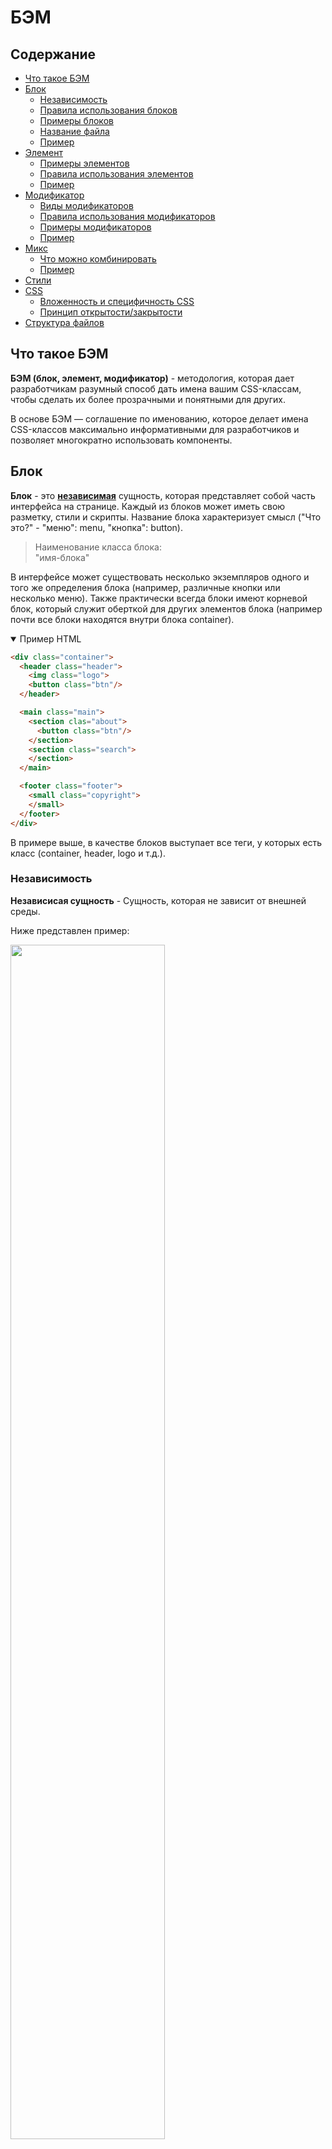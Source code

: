 # БЭМ

## Содержание
- [Что такое БЭМ](#what-bem)
- [Блок](#block)
  - [Независимость](#independent)
  - [Правила использования блоков](#block-rules)
  - [Примеры блоков](#block-examples)
  - [Название файла](#block-file-name)
  - [Пример](#block-example)
- [Элемент](#element)
  - [Примеры элементов](#element-examples)
  - [Правила использования элементов](#element-rules)
  - [Пример](#element-example)
- [Модификатор](#modifier)
  - [Виды модификаторов](#modifier-kinds)
  - [Правила использования модификаторов](#modifier-rules)
  - [Примеры модификаторов](#modifier-examples)
  - [Пример](#modifier-example)
- [Микс](#mix)
  - [Что можно комбинировать](#mix-combine)
  - [Пример](#mix-example)
- [Стили](#styles)
- [CSS](#css)
  - [Вложенность и специфичность CSS](#css-specificity)
  - [Принцип открытости/закрытости](#css-open-close-principle)
- [Структура файлов](#file-structure)

## <a name="what-bem"></a>Что такое БЭМ

**БЭМ (блок, элемент, модификатор)** - методология, которая дает разработчикам разумный способ дать имена вашим CSS-классам,
чтобы сделать их более прозрачными и понятными для других.

В основе БЭМ — соглашение по именованию, которое делает имена CSS-классов максимально информативными для разработчиков и позволяет многократно использовать компоненты.

## <a name="block"></a>Блок

**Блок** - это [**независимая**](#independent) сущность, которая представляет собой часть интерфейса на странице.
Каждый из блоков может иметь свою разметку, стили и скрипты. Название блока характеризует смысл ("Что это?" - "меню": menu, "кнопка": button).

> Наименование класса блока:<br>"имя-блока"

В интерфейсе может существовать несколько экземпляров одного и того же определения блока (например, различные кнопки или несколько меню).
Также практически всегда блоки имеют корневой блок, который служит оберткой для других элементов блока (например почти все блоки находятся внутри блока container).

<details open>
  <summary>
    Пример HTML
  </summary>

  ```html
  <div class="container">
    <header class="header">
      <img class="logo">
      <button class="btn"/>
    </header>

    <main class="main">
      <section clas="about">
        <button class="btn"/>
      </section>
      <section class="search">
      </section>
    </main>

    <footer class="footer">
      <small class="copyright">
      </small>
    </footer>
  </div>
  ```
</details>

В примере выше, в качестве блоков выступает все теги, у которых есть класс (container, header, logo и т.д.).

### <a name="independent"></a>Независимость
**Независисая сущность** - Сущность, которая не зависит от внешней среды.

Ниже представлен пример:

<img src="./independent-example-1.png" style="width: 70%">

<details>
  <summary>
    Пример HTML
  </summary>

  ```html
  <div class="container">
    <header class="header">
      <h1 class="header__title">
        Example BEM
      </h1>
    </header>

    <main class="main">
      <section class="store">
        <div class="card">
          <div class="card__header">
            <h2 class="card__title">
              Card title 1
            </h2>
          </div>

          <div class="card__body">
            <p class="card__description">
              Lorem, ipsum dolor sit amet consectetur adipisicing elit. Omnis, rerum.
            </p>
          </div>
        </div>

        <div class="card">
          <div class="card__header">
            <h2 class="card__title">
              Card title 2
            </h2>
          </div>

          <div class="card__body">
            <p class="card__description">
              Eaque exercitationem illum unde molestias. Quo doloribus sint, quisquam dolore quos eos!
            </p>
          </div>
        </div>

        <div class="card">
          <div class="card__header">
            <h2 class="card__title">
              Card title 3
            </h2>
          </div>

          <div class="card__body">
            <p class="card__description">
              Beatae quibusdam officiis quam nisi omnis, sint ad quasi vero, neque voluptatem dolore
            </p>
          </div>
        </div>
      </section>

      <section class="articles">
        <div class="article">
          <h2 class="article__title">
            Article
          </h2>
          <p class="article__desc">
            Lorem ipsum dolor sit amet, consectetur adipisicing elit. Voluptatem eos accusantium, aspernatur animi.
          </p>
        </div>

        <div class="article">
          <h2 class="article__title">
            Article
          </h2>
          <p class="article__desc">
            Modi mollitia tempore error eos assumenda est ad eligendi illo dolores. Nihil error nesciunt sint, neque repellendus.
          </p>
        </div>
      </section>
    </main>

    <footer class="footer">
      <p class="footer__text">Footer</p>
    </footer>
  </div>
  ```
</details>

Так как блоки являются **независимыми**, мы можем менять их на странице местами, зная что мы ничего не сломаем.

<img src="./independent-example-2.png" style="width: 70%">

<details>
  <summary>
    Пример HTML
  </summary>

  ```html
  <div class="container">
    <footer class="footer">
      <p class="footer__text">Footer</p>
    </footer>

    <main class="main">
      <section class="articles">
        <div class="article">
          <h2 class="article__title">
            Article
          </h2>
          <p class="article__desc">
            Lorem ipsum dolor sit amet, consectetur adipisicing elit. Voluptatem eos accusantium, aspernatur animi.
          </p>
        </div>

        <div class="card">
          <div class="card__header">
            <h2 class="card__title">
              Card title 1
            </h2>
          </div>

          <div class="card__body">
            <p class="card__description">
              Lorem, ipsum dolor sit amet consectetur adipisicing elit. Omnis, rerum.
            </p>
          </div>
        </div>
      </section>

      <section class="store">
        <div class="article">
          <h2 class="article__title">
            Article
          </h2>
          <p class="article__desc">
            Modi mollitia tempore error eos assumenda est ad eligendi illo dolores. Nihil error nesciunt sint, neque repellendus.
          </p>
        </div>

        <div class="card">
          <div class="card__header">
            <h2 class="card__title">
              Card title 3
            </h2>
          </div>

          <div class="card__body">
            <p class="card__description">
              Beatae quibusdam officiis quam nisi omnis, sint ad quasi vero, neque voluptatem dolore
            </p>
          </div>
        </div>
      </section>
    </main>

    <header class="header">
      <h1 class="header__title">
        Example BEM
      </h1>
    </header>
  </div>
  ```
</details>

Но для такого поведения на блоки введены правила.

### <a name="block-rules"></a>Правила использования блоков
1. Блокам нельзя писать внешние размеры и позиционирование (margin, position);
2. Внутри одних блоков могут быть сколько угодно блоков.

### <a name="block-examples"></a>Примеры блоков:
- Навигационное меню;
- Таблица;
- Форма;
- Кнопка;
- Список;
- Шапка страницы.

### <a name="block-file-name"></a>Название файла
Каждый блок должен находиться в отдельном файле.
Имя файла должно равняться названию блока.

<details open>
  <summary>
    Пример SCSS
  </summary>

  ```scss
  // Название файла: _btn.scss
  .btn {
    $font-size: 0.5em;

    display: inline-block;
    width: $font-size;
    height: $font-size;
    background-color: antiquewhite;
    border-radius: 100%;
  }
  ```
</details>

### <a name="block-example"></a>Пример
Разберем шапку сайта.

<img src="./bem-block-example.png" style="width: 70%">

<br>

<details open>
  <summary>
    Пример HTML
  </summary>

  ```html
  <header class="header">
    <div class="header__inner">

      <div class="header__top">
        <nav class="menu">
          <ul class="menu__list">
            <li class="menu__item">
              <a class="menu__link" href="#">
                Tab 1
              </a>
            </li>
            <li class="menu__item">
              <a class="menu__link" href="#">
                Tab 2
              </a>
            </li>
            <li class="menu__item">
              <a class="menu__link" href="#">
                Tab 3
              </a>
            </li>
            <li class="menu__item">
              <a class="menu__link" href="#">
                Tab 4
              </a>
            </li>
          </ul>
        </nav>
      </div>

      <div class="header__bottom">
        <div class="logo">
          <img class="logo__img" src="#">
        </div>
        <div class="search">
          <form class="search__form">
            <input class="search__input" type="search">
          </form>
        </div>
        <div class="auth">
          <form class="auth__form">
            <input class="auth__input" type="text">
            <input class="auth__input" type="password">
            <button class="auth__btn">
              sign in
            </button>
          </form>
        </div>
      </div>

    </div>
  </header>
  ```
</details>

Здесь имеются 5 блоков:
- menu block;
- search block;
- auth block;
- logo block;
- head block.

Внутри head block мы можем двигать блоки как захотим. К примеру мы можем поменять блоки logo block и search block местами зная что внешний вид от этого не изменится в худшую сторону (из-за **независимости** блоков).

Каждый блок может состоять из **элементов**, которые являются составной частью блока и имеют с ним тесную связь.

---

## <a name="element"></a>Элемент
**Элемент** - часть блока, зависимая от него семантически и функционально. Название элемента, как и название блока, характеризует смысл («Что это?» — "пункт": item, "текст": text).

> Наименование класса элемента: отделяется двойным подчеркиванием.<br>"имя-блока__имя-элемента".

Элементы не могут существовать за пределами блока, к которому принадлежат. **У всех элементов должен быть родительский блок**.
<details open>
  <summary>
    Пример HTML
  </summary>

  ```html
  <!-- Хорошо -->
  <div class="about">
    <div class="about__inner">
      <div class="about__items"></div>
    </div>
  </div>

  <!-- Плохо: элемент НЕ находится внутри блока about -->
  <div class="about__header"></div>
  ```
</details>

### <a name="element-examples"></a>Примеры элементов:
- Навигационное меню (блок), содержащее пункты меню (элементы);
- Таблица (блок), содержащая ячейки и заголовки (элементы);
- Форма (блок), содержащая поля ввода (элементы).

### <a name="element-rules"></a>Правила использования элементов
1. Элемент без блока существовать не может;
2. Внутри элементов могут быть сколько угодно элементов;
3. Элемент — всегда часть блока, а не другого элемента. Это означает, что в названии элементов нельзя прописывать иерархию вида block__elem1__elem2.

<details open>
  <summary>
    Пример HTML
  </summary>

  ```html
  <div class="about">
    <div class="about__inner">
      <!-- Хорошо -->
      <div class="about__items"></div>

      <!-- Плохо: элемент элемента не бывает-->
      <div class="about__inner__items"></div>
    </div>
  </div>

  <!-- Плохо: Элемент about__footer находится за пределами своего блока about -->
  <div class="about__footer"></div>
  ```
</details>

### <a name="element-example"></a>Пример
Разберем блок menu block из [примера блока](#header-example).

<img src="./bem-element-example.png" style="width: 70%">

<br>
<details open>
  <summary>
    Пример HTML
  </summary>

  ```html
  <nav class="menu">
    <ul class="menu__list">
      <li class="menu__item">
        <a class="menu__link" href="#">
          Tab 1
        </a>
      </li>
      <li class="menu__item">
        <a class="menu__link" href="#">
          Tab 2
        </a>
      </li>
      <li class="menu__item">
        <a class="menu__link" href="#">
          Tab 3
        </a>
      </li>
      <li class="menu__item">
        <a class="menu__link" href="#">
          Tab 4
        </a>
      </li>
    </ul>
  </nav>
  ```
</details>

Вкладки (Tab 1, Tab 2, Tab 3, Tab 4) принадлежат menu block и не могут использоваться вне блока!

---

## <a name="modifier"></a> Модификатор
**Модификатор** - сущность, которая определяет внешний вид, состояние и поведение. Модификатор может задаваться как блоку, так и элементу. Название характеризует блок/объект "Какой размер?", "Какая тема?", "Какой статус?"

> Класс модификатора: отделяют от имени блока или элемента двойным дефисом (--)<br>"имя-блока--значение-модификатора" ИЛИ<br>"имя-блока__имя-элемента--значение-модификатора" ИЛИ<br>"имя-блока__имя-элемента--имя-модификатора--значение-модификатора" [хзхз].

Для одного элемента/блока допускается использование нескольких модификаторов, если они представляют разные свойства. **Модификатор нельзя использовать самостоятельно**.

<details open>
  <summary>
    Пример HTML
  </summary>

  ```html
  <!-- Хорошо -->
  <button class="button button--primary button--inactive">
  </button>
  <div class="card card--theme-transparent">
    <div class="card__header"></div>
    <div class="card__content"></div>
  </div>

  <!-- Плохо: модификатор используется без блока -->
  <div class="form--primary">
    <div class="form__group">
      <input class="form__input">
    </div>
  </div>
  ```
</details>

### <a name="modifier-kinds"></a>Виды модификаторов
1. Логические - Применяют, когда факт наличия модификатора важнее, чем его значение (visible: true или false, active, disabled и т.д.);
2. Ключ-значение - Используют в тех случаях, когда значение модификатора важно (size: large, medium, small, theme: winter, dark, light).

<details open>
  <summary>
    Пример HTML
  </summary>

  ```html
  <!-- Пример: модификатор логический -->
  <button class="btn btn--inactive"></button>
  <button class="btn btn--lg"></button>

  <!-- Пример: модификатор ключ-значение -->
  <div class="card card--theme-dark"></div>
  <a class="icon icon--pdf"></a>
  ```
</details>

### <a name="modifier-rules"></a>Правила использования модификаторов
- Блоку или элементу нельзя одновременно присвоить разные значения модификатора;
- Модификатор одной БЭМ-сущности нельзя использовать вместе с другой;
- Модификатор нельзя использовать самостоятельно.

<details open>
  <summary>
    Пример HTML
  </summary>

  ```html
  <!-- Хорошо -->
  <div class="card card--theme-transparent">
    <div class="card__header"></div>
    <div class="card__content"></div>
  </div>

  <!-- Плохо: используются два значения модификатора theme -->
  <div class="card card--theme-transparent card--theme-dark">
    <div class="card__header"></div>
    <div class="card__content"></div>
  </div>

  <!-- Хорошо -->
  <div class="article form form--theme-black">
  </div>

  <!-- Плохо: модификатор блока form используется вместе с другим блоком article -->
  <div class="article form--theme-black">
  </div>


  <!-- Хорошо -->
  <button class="button button--primary button--active">...</button>

  <!-- Плохо: модификаторы используются без блока -->
  <button class="button--primary button--active">...</button>
  ```

</details>

### <a name="modifier-examples"></a>Примеры модификаторов
- Навигационное меню (блок), содержащее пункты меню (элементы), один из пунктов меню активен (модификатор);
- Кнопки (блок), которых может быть несколько видов (модификаторы);
- Текст состояния (блок), у которого может быть несколько цветов (модификаторы).

### <a name="modifier-example"></a>Пример
Разберем блок menu block из [примера блока](#header-example). Он находится в шапке (сверху) и в подвале (снизу) страницы.

<img src="./bem-modifier-example.png" style="width: 70%">

<br>
<details open>
  <summary>Пример HTML</summary>

  ```html
  <!-- Верхнее menu-block -->
  <nav class="menu">
    <ul class="menu__list">
      <li class="menu__item">
        <a class="menu__link" href="#">
          Tab 1
        </a>
      </li>
      <li class="menu__item">
        <a class="menu__link" href="#">
          Tab 2
        </a>
      </li>
      <li class="menu__item">
        <a class="menu__link" href="#">
          Tab 3
        </a>
      </li>
      <li class="menu__item">
        <a class="menu__link" href="#">
          Tab 4
        </a>
      </li>
    </ul>
  </nav>

  <!-- Нижнее menu-block -->
  <nav class="menu menu--theme-round">
    <ul class="menu__list">
      <li class="menu__item">
        <a class="menu__link" href="#">
          Tab 1
        </a>
      </li>
      <li class="menu__item">
        <a class="menu__link" href="#">
          Tab 2
        </a>
      </li>
      <li class="menu__item">
        <a class="menu__link" href="#">
          Tab 3
        </a>
      </li>
      <li class="menu__item">
        <a class="menu__link" href="#">
          Tab 4
        </a>
      </li>
    </ul>
  </nav>
  ```
</details>

Внешний вид верхнего и нижнего меню заметно отличается.
По HTML нижнее и верхнее меню отличаются только тем, что у нижнего в блоке добавился класс "menu--theme-round".

## <a name="mix"></a>Микс
**Микс** - способ комбинирования разных БЭМ-сущностей для одного DOM-узла. Микс позволяет совмещать поведение и стили нескольких сущностей без дублирования кода.

> **БЭМ-сущности** - блоки, элементы и модификаторы.

<details open>
  <summary>
    Пример HTML
  </summary>

  ```html
  <nav class="nav">
    <!-- Совмещение блока logo и элемента nav__logo = микс -->
    <img src="logo.png" class="logo nav__logo">
    <h1>My webpage</h1>

    <ul class="menu">
      <li class="menu__link">Link 1</li>
      <li class="menu__link">Link 2</li>
      <li class="menu__link">Link 3</li>
    </ul>
  </nav>
  ```
</details>

### <a name="mix-combine"></a>Что можно комбинировать
Комбинировать можно все БЭМ-сущности:
1. Блок с блоком;
2. Блок с элементом;
3. Элемент с элементом.

### <a name="mix-example"></a>Пример
У нас имеется шапка страницы с ссылками, рейтингом и т.д.:

<img src="./mix-example-1.png">

<details>
  <summary>
    Пример HTML
  </summary>

  ```html
  <aside class="aside">
    <div class="aside__group">
      <ul class="article-tags">
        <li class="article-tags__tag">
          Methodology
        </li>
      </ul>

      <div class="social-likes">
        <a class="social-likes__service social-likes__service--type-facebook" href="#"></a>
        <a class="social-likes__service social-likes__service--type-vk" href="#"></a>
        <a class="social-likes__service social-likes__service--type-twitter"href="#"></a>
      </div>

      <div class="rating-stars">
        <div class="rating-stars__title">Оцените статью</div>
        <div class="rating-stars__stars">
          <span class="rating-stars__item">★</span>
          <span class="rating-stars__item">★</span>
          <span class="rating-stars__item">★</span>
          <span class="rating-stars__item">★</span>
          <span class="rating-stars__item">★</span>
        </div>
      </div>
    </div>

    <div class="amendments">
      Сообщить об ошибке на
      <a class="link" href="#">Гитхабе</a>
      или исправить в
      <a class="link" href="#">prose.io.</a>
    </div>
  </aside>
  ```
</details>

Весь контент выглядит слипшимся, необходимо добавить отступы. Но как мы помним для блоков нельзя задавать отступы (margin).

Тут на помощь приходит микс. Добавим дополнительные классы и стили, получаем следующий результат.

<img src="./mix-example-2.png">

<details open>
  <summary>
    Пример HTML
  </summary>

  ```html
  <aside class="aside">
    <div class="aside__group">
      <!-- Добавлен класс aside__tags -->
      <ul class="aside__tags article-tags">
        <li class="article-tags__tag">
          Methodology
        </li>
      </ul>

      <!-- Добавлен класс aside__social -->
      <div class="aside__social social-likes">
        <a class="social-likes__service social-likes__service--type-facebook" href="#"></a>
        <a class="social-likes__service social-likes__service--type-vk" href="#"></a>
        <a class="social-likes__service social-likes__service--type-twitter"href="#"></a>
      </div>

      <!-- Добавлен класс aside__rating -->
      <div class="aside__rating rating-stars">
        <div class="rating-stars__title">Оцените статью</div>
        <div class="rating-stars__stars">
          <span class="rating-stars__item">★</span>
          <span class="rating-stars__item">★</span>
          <span class="rating-stars__item">★</span>
          <span class="rating-stars__item">★</span>
          <span class="rating-stars__item">★</span>
        </div>
      </div>
    </div>

    <div class="amendments">
      Сообщить об ошибке на
      <a class="link" href="#">Гитхабе</a>
      или исправить в
      <a class="link" href="#">prose.io.</a>
    </div>
  </aside>
  ```
</details>

И добавим следующие стили:

<details open>
  <summary>
    Пример SCSS
  </summary>

  ```scss

  .aside {

    &__tags {
      margin: 0 16px 8px 0;
    }

    &__social {
      margin: 0 26px 0 0;
    }

    &__rating {
      margin: 0 16px 8px 0;
    }
  }
  ```
</details>

## <a name="css"></a>CSS

### <a name="css-specificity"></a>Вложенность и специфичность CSS
> [!IMPORTANT]
> Это не касается всего, что находится в папке base (базовых стилей, вендоров и хелперов).

Одно из основных правил методологии BEM - использовать **ТОЛЬКО** селекторы классов.
```scss
.btn {
  ...
}
```
Поэтому мы **НЕ** используем.
1. Идентификаторы:
```scss
#example {
  ...
}
```
2. Cелекторы тегов:
```scss
button.button {
  ...
}

// ИЛИ

div {
  ...
}
```
3. Универсальный селектор:
```scss
* {
  ...
}
```
4. Комбинированные селекторы:
```scss
.btn.btn--active {
  ...
}
```
5. Селекторы атрибутов:
```scss
input[type=submit] {
  ...
}
```

Почему мы их не используем? Ответ: из-за увеличения специфичности и связности.

Использовать вложенные селекторы можно, но важно соблюдать принцип инкапсуляции: правила одного блока не должны влиять на внутренний мир другого блока.

Блок влияет только на свои элементы и не может воздействовать на элементы другого блока или на сам блок.

<details open>
  <summary>
    Пример SCSS
  </summary>

  ```scss
  // Хорошо
  .list {
    ...

    &__item {
      ...
    }
  }

  .link {
    ...
  }

  // Плохо: Блок list влияет на поведение блока link
  .list {
    ...

    &__item {
      ...

      .link {
        ...
      }
    }
  }


  .btn {
    ...

    &__icon {
      ...
    }
  }

  .list {
    ...

    &__item {
      ...

      // Плохо: Блок list влияет на поведение элемента блока btn
      .btn__icon {
        ...
      }
    }
  }
  ```
</details>

Вложенность уместна, если необходимо изменить стили элементов в зависимости от модификатора (например, состояния блока или заданной темы):

<details open>
  <summary>
    Пример SCSS
  </summary>

  ```scss
  .card--dark-theme {
    ...

    .card__header {
      ...
    }

    .card__content {
      ...
    }
  }
  ```
</details>


При правильном использовании любые селекторы, написанные в формате BEM, должны иметь одинаковую оценку специфичности (0,1,0).

> [!NOTE]
> Более подробно со специфичностью в CSS можно ознакомиться [здесь](https://doka.guide/css/specificity/) (Ссылку потом поменяю).

<details open>
  <summary>
    Пример SCSS
  </summary>

  ```scss
  // Хорошо
  .nav {
    ...

    &__list {
      ...
    }

    &__item {
      ...
    }

    &__link {
      ...

      &--active {
        ...
      }
    }
  }

  // Плохо: используются вложенные селекторы
  .nav {
    ...

    .nav__list {
      ...

      .nav__item {
        ...

        .nav__link {
          ...

          .nav--active {
            ...
          }
        }
      }
    }
  }
  ```
</details>

> [!IMPORTANT]
> Использовать псевдоклассы и псевдоэлементы можно и они не влияют на вложенность!

### <a name="css-open-close-principle"></a>Принцип открытости/закрытости
Любой HTML-элемент страницы должен быть открыт для модификации, но закрыт для изменения. Разрабатывать новые CSS-реализации следует так, чтобы не пришлось менять уже существующие.

Предположим, что появилась необходимость изменить размер одной из кнопок. Следуя принципу открытости/закрытости, модифицируем кнопку.

HTML-реализация:

```html
<button class="button">...</button>
<button class="button button--size-s">...</button>
```
CSS-реализация:

```scss
.button {
  font-family: Arial, sans-serif;
  text-align: center;
  font-size: 11px;
  line-height: 20px;

  &--size-s {
    font-size: 13px;
    line-height: 24px;
  }
}
```

## <a name="file-structure"></a>Структура файлов
Файловая структура стилей следующая:
  1. commons - папка с общими стилями, которые будут использовать точки входа;
  2. [Точка входа] - папка со стилями, точка входа которой является [Точка входа].

<details open>
  <summary>
    Пример файловой структуры с точкой входа main
  </summary>

  ```text
  main/
  |
  |- base/
  | |- __application.sass
  |
  |- components/
  | |- __application.sass
  |
  |- temp/
  | |- __application.sass
  |
  |- vendors/
  | |- __application.sass
  |
  |- vendors-redefine/
  | |- __application.sass
  |
  |- application.sass
  ```
</details>

Для каждой папки создается файл __application.sass, в который импортируется все файлы папки.

Структура внутри этих папок:
  1. base - папка, которая используются для двух целей:
      1. Для определения стилей, которые распределяются по всему приложению (базовые стили, шрифты и т.д);
      2. В нее собраны все инструменты и помощники Sass, используемые в проекте.
        Каждые глобальные переменные, функции, миксины и плейсхолдеры должны быть помещены сюда.

<details open>
  <summary>
    Пример папки base
  </summary>

  ```text
  base/
  |
  |- __application.sass
  |- _base.sass
  |- _fonts.sass
  |- _functions.sass
  |- _mixins.sass
  |- _placeholders.sass
  |- _variables.sass
  ```
</details>

  2. components - здесь хранятся многократно используемые компоненты (btn, form, header, footer).

<details open>
  <summary>
    Пример папки components
  </summary>

  ```text
  components/
  |
  |- __application.sass
  |- _button.sass
  |- _header.sass
  |- _input.sass
  |- _modal.sass
  ```
</details>

  3. temp - содержит временные стили, которые используются только единожды, и сосуществуют только совместно с одним html-элементом (папка components) / страницей (папка pages)

<details open>
  <summary>
    Пример папки temp
  </summary>

  ```text
  temp/
  |
  |- pages/
  | |
  | |- event/
  | |   |- _event-edit.sass
  | |   |- _event-index.sass
  | |   |- _event-show.sass
  | |
  | |- report/
  | |   |- _report-edit.sass
  | |   |- _report-show.sass
  |
  |- componenents/
  | |
  | |- _banner_rosbank.sass
  |
  |- __application.sass
  ```
</details>

  4. vendors - папка со сторонними/внешними фреймворками и библиотеками (bootstrap, jqueryUI, normalize, tusur-header-addons).
    Правила:
      1. Все инструменты сторонних производителей (фреймворки, библиотеки, помощники) должны быть разделены по папкам.

<details open>
  <summary>
    Пример папки vendors
  </summary>

  ```text
  vendors/
  |
  |- bootstrap/
  |- jqueryUI/
  |- normalize/
  |- tusur-header-addons/
  |
  |- __application.sass
  ```
</details>

  5. vendors-redefine - используется для переопределения стилей сторонних библиотек.
    Например, vendors-redefine/_bootstrap.scss - это файл, содержащий все правила CSS, предназначенные для повторного объявления некоторых CSS Bootstrap по умолчанию. Это сделано для того, чтобы избежать редактирования самих файлов поставщиков, что, как правило, не является хорошей идеей.

<details open>
  <summary>
    Пример папки vendors-redefine
  </summary>

  ```text
  vendors-redefine/
  |
  |- bootstrap
  | |- _bootstrap.sass
  |
  |- jquery-ui/
  | |- _jquery-ui.sass
  |
  |- __application.sass
  ```
</details>

  6. application.sass - для импорта всех наших стилей из других папок.

Ниже представлены примеры файловой структуры:

<details>
  <summary>
    Пример файловой структуры с папками main и commons
  </summary>

  ```text
  commons/
  |- base
  | |- __application.sass
  | |- _base.sass
  | |- _fonts.sass
  | |- _mixins.sass
  | |- _variables.sass
  |
  |- components
  | |- __application.sass
  |	|- _button.sass
  | |- _card.sass
  | |- _footer.sass
  | |- _header.sass
  |
  |- vendors
  | |- bootstrap/
  | | |- _bootstrap.sass
  | |
  | |- normalize/
  | | |- _normalize.sass
  | |
  | |- tusur-header-addons/
  | | |- _tusur-header-addons.sass
  | |
  | |- __application.sass
  |
  |
  |- application.sass

  main/
  |
  |- base/
  | |- __application.sass
  |	|- _mixins.sass
  |	|- _variables.sass
  |
  |- temp/
  | |- components/
  | | |- _banner.sass
  | |
  | |- __application.sass
  |
  |- vendors/
  |	|- bourbon/
  |	|- fontawesome/
  | |
  | |- __application.sass
  |
  |- vendors-redefine/
  | |- bootstrap/
  | |  |- bootstrap.sass
  | |
  | |- __application.sass
  |
  |- application.sass

  manage/
  |
  |- base/
  | |- __application.sass
  | |- _variables.sass
  |
  |- pages/
  | |- state/
  | | |- _state-edit.sass
  | | |- _state-show.sass
  | | |- _state-index.sass
  | |
  | |- report/
  | | |- _report-edit.sass
  | | |- _report-show.sass
  | | |- _report-index.sass
  | |
  | |- __application.sass
  |
  |- components/
  | |- __application.sass
  | |- _form.sass
  | |- _control.sass
  |
  |- application.sass
  ```
</details>

<details>
  <summary>
    Пример __application.sass папки commons/components
  </summary>

  ```scss
  @import './button'
  @import './card'
  @import './footer'
  @import './header'
  ```
</details>

<details>
  <summary>
    Пример application.sass папки main
  </summary>

  ```scss
  // Commons
  @import '../commons/application'

  // Base
  @import './base/_application'

  // Vendors
  @import './vendors/_application'

  // Vendors-redefine
  @import './vendors-redefine/_application'

  // Components
  @import './components/_application'

  // Pages
  @import './temp/_application'
  ```
</details>

## Полезные ссылки

1. https://nicothin.pro/idiomatic-pre-CSS/#bem-elem - максимально короткое объяснение БЭМа
2. https://github.com/yoksel/common-words <br> https://github.com/nicothin/idiomatic-pre-CSS/blob/gh-pages/words_and_abbreviations.md - если сложно придумать название для класса